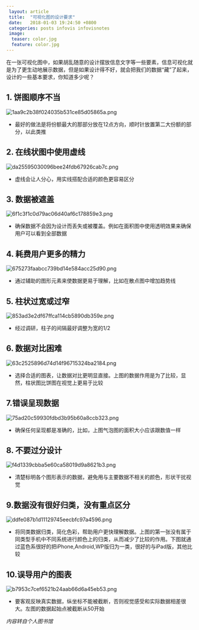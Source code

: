 ```yaml
---
 layout: article
 title:  "可视化图的设计要求"
 date:   2018-01-03 19:24:50 +0800
 categories: posts infovis infovisnotes
 image:
  teaser: color.jpg
  feature: color.jpg
---
```

在一张可视化图中，如果胡乱随意的设计摆放信息文字等一些要素，信息可视化就是为了更生动地展示数据，但是如果设计得不好，就会把我们的数据“藏”了起来，设计的一些基本要求，你知道多少呢？

## 1. 饼图顺序不当


![1aa9c2b38f024035b531ce85d05865a.png](https://i.loli.net/2018/01/09/5a54608d08ca5.png)


- 最好的做法是将份额最大的那部分放在12点方向，顺时针放置第二大份额的部分，以此类推

## 2. 在线状图中使用虚线


![da25595030096bee24fdb67926cab7c.png](https://i.loli.net/2018/01/09/5a54619472f2c.png)


- 虚线会让人分心，用实线搭配合适的颜色更容易区分


## 3. 数据被遮盖


![6f1c3f1c0d79ac06d40af6c178859e3.png](https://i.loli.net/2018/01/09/5a54654a56c24.png)


- 确保数据不会因为设计而丢失或被覆盖。例如在面积图中使用透明效果来确保用户可以看到全部数据

## 4. 耗费用户更多的精力


![675273faabcc739bd14e584acc25d90.png](https://i.loli.net/2018/01/09/5a546548437fe.png)


- 通过辅助的图形元素来使数据更易于理解，比如在散点图中增加趋势线

## 5. 柱状过宽或过窄


![853ad3e2df67ffca114cb5890db359e.png](https://i.loli.net/2018/01/09/5a54654844ee2.png)


- 经过调研，柱子的间隔最好调整为宽的1/2

## 6. 数据对比困难


![63c2525896d74d14f96715324ba2184.png](https://i.loli.net/2018/01/09/5a54654897fbb.png)


- 选择合适的图表，让数据对比更明显直接。上图的数据作用是为了比较，显然，柱状图比饼图在视觉上更易于比较

## 7.错误呈现数据


![75ad20c59930fdbd3b95b60a8ccb323.png](https://i.loli.net/2018/01/09/5a546548417e0.png)


- 确保任何呈现都是准确的，比如，上图气泡图的面积大小应该跟数值一样

## 8. 不要过分设计


![f4d1339cbba5e60ca58019d9a8621b3.png](https://i.loli.net/2018/01/09/5a546549a051d.png)


- 清楚标明各个图形表示的数据，避免用与主要数据不相关的颜色，形状干扰视觉

## 9.数据没有很好归类，没有重点区分


![ddfe087b1d11129745eecbfc97a4596.png](https://i.loli.net/2018/01/09/5a54654a55273.png)


- 将同类数据归类，简化色彩，帮助用户更快理解数据。上图的第一张没有属于同类型手机中不同系统进行颜色上的归类，从而减少了比较的作用。下图就通过蓝色系很好的把iPhone,Android,WP版归为一类，很好的与iPad版，其他比较

## 10.误导用户的图表


![b7953c7cef6521b24aab66d6a45eb53.png](https://i.loli.net/2018/01/09/5a54654890442.png)


- 要客观反映真实数据，纵坐标不能被截断，否则视觉感受和实际数据相差很大。左图的数据起始点被截断从50开始

_内容转自个人图书馆_
